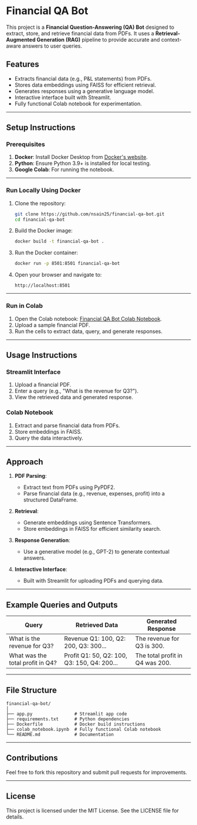 # Financial QA Bot

This project is a **Financial Question-Answering (QA) Bot** designed to extract, store, and retrieve financial data from PDFs. It uses a **Retrieval-Augmented Generation (RAG)** pipeline to provide accurate and context-aware answers to user queries.

## Features
- Extracts financial data (e.g., P&L statements) from PDFs.
- Stores data embeddings using FAISS for efficient retrieval.
- Generates responses using a generative language model.
- Interactive interface built with Streamlit.
- Fully functional Colab notebook for experimentation.

---

## Setup Instructions

### Prerequisites
1. **Docker**: Install Docker Desktop from [Docker's website](https://www.docker.com/products/docker-desktop).
2. **Python**: Ensure Python 3.9+ is installed for local testing.
3. **Google Colab**: For running the notebook.

---

### Run Locally Using Docker
1. Clone the repository:
   ```bash
   git clone https://github.com/nsain25/financial-qa-bot.git
   cd financial-qa-bot
   ```

2. Build the Docker image:
   ```bash
   docker build -t financial-qa-bot .
   ```

3. Run the Docker container:
   ```bash
   docker run -p 8501:8501 financial-qa-bot
   ```

4. Open your browser and navigate to:
   ```
   http://localhost:8501
   ```

---

### Run in Colab
1. Open the Colab notebook: [Financial QA Bot Colab Notebook](https://colab.research.google.com/your-notebook-link).
2. Upload a sample financial PDF.
3. Run the cells to extract data, query, and generate responses.

---

## Usage Instructions

### Streamlit Interface
1. Upload a financial PDF.
2. Enter a query (e.g., "What is the revenue for Q3?").
3. View the retrieved data and generated response.

### Colab Notebook
1. Extract and parse financial data from PDFs.
2. Store embeddings in FAISS.
3. Query the data interactively.

---

## Approach

1. **PDF Parsing**:
   - Extract text from PDFs using PyPDF2.
   - Parse financial data (e.g., revenue, expenses, profit) into a structured DataFrame.

2. **Retrieval**:
   - Generate embeddings using Sentence Transformers.
   - Store embeddings in FAISS for efficient similarity search.

3. **Response Generation**:
   - Use a generative model (e.g., GPT-2) to generate contextual answers.

4. **Interactive Interface**:
   - Built with Streamlit for uploading PDFs and querying data.

---

## Example Queries and Outputs

| **Query**                       | **Retrieved Data**                         | **Generated Response**                   |
|----------------------------------|--------------------------------------------|------------------------------------------|
| What is the revenue for Q3?      | Revenue Q1: 100, Q2: 200, Q3: 300...       | The revenue for Q3 is 300.               |
| What was the total profit in Q4? | Profit Q1: 50, Q2: 100, Q3: 150, Q4: 200...| The total profit in Q4 was 200.          |

---

## File Structure
```
financial-qa-bot/
│
├── app.py                # Streamlit app code
├── requirements.txt      # Python dependencies
├── Dockerfile            # Docker build instructions
├── colab_notebook.ipynb  # Fully functional Colab notebook
└── README.md             # Documentation
```

---

## Contributions
Feel free to fork this repository and submit pull requests for improvements.

---

## License
This project is licensed under the MIT License. See the LICENSE file for details.

